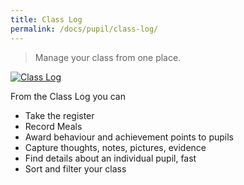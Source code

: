 ```yaml
---
title: Class Log
permalink: /docs/pupil/class-log/
---
```


> Manage your class from one place.

[![Class Log](https://img.youtube.com/vi/BpJxomJgdwE/0.jpg)](https://www.youtube.com/watch?v=BpJxomJgdwE)

From the Class Log you can

- Take the register
- Record Meals
- Award behaviour and achievement points to pupils
- Capture thoughts, notes,    pictures, evidence
- Find details about an individual pupil,    fast
- Sort and filter your class
